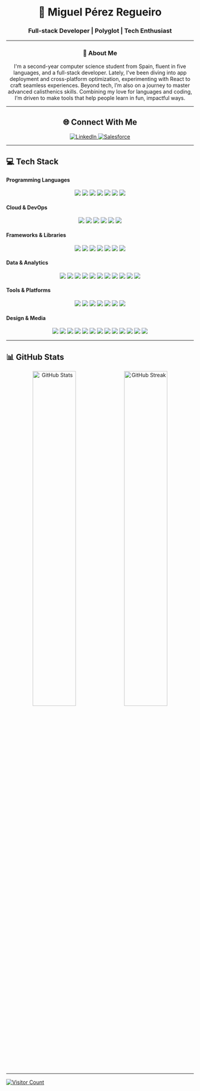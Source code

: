 <h1 align="center">🌌 Miguel Pérez Regueiro</h1>
<h3 align="center">Full-stack Developer | Polyglot | Tech Enthusiast</h3>

---

<h3 align="center">🌠 About Me</h3>
<p align="center">
I'm a second-year computer science student from Spain, fluent in five languages, and a full-stack developer. Lately, I've been diving into app deployment and cross-platform optimization, experimenting with React to craft seamless experiences. Beyond tech, I’m also on a journey to master advanced calisthenics skills. Combining my love for languages and coding, I’m driven to make tools that help people learn in fun, impactful ways.
</p>

---

<h2 align="center">🌐 Connect With Me</h2>

<p align="center">
  <a href="https://www.linkedin.com/in/miguel-pérez-regueiro" target="_blank" rel="noreferrer">
    <img src="https://img.shields.io/badge/LinkedIn-%230077B5.svg?style=for-the-badge&logo=linkedin&logoColor=white" alt="LinkedIn"/>
  </a>
  <a href="https://www.salesforce.com/trailblazer/vez1avt92qouv7yss3" target="_blank" rel="noreferrer">
    <img src="https://img.shields.io/badge/Salesforce-%2300A1E0.svg?style=for-the-badge&logo=salesforce&logoColor=white" alt="Salesforce"/>
  </a>
</p>


---

## 💻 Tech Stack
  #### Programming Languages
<p align="center">
  <img src="https://img.shields.io/badge/c-%2300599C.svg?style=for-the-badge&logo=c&logoColor=white"/>
  <img src="https://img.shields.io/badge/javascript-%23323330.svg?style=for-the-badge&logo=javascript&logoColor=%23F7DF1E"/>
  <img src="https://img.shields.io/badge/java-%23ED8B00.svg?style=for-the-badge&logo=openjdk&logoColor=white"/>
  <img src="https://img.shields.io/badge/python-3670A0?style=for-the-badge&logo=python&logoColor=ffdd54"/>
  <img src="https://img.shields.io/badge/R-%23276DC3.svg?style=for-the-badge&logo=rstudio&logoColor=white"/>
  <img src="https://img.shields.io/badge/html5-%23E34F26.svg?style=for-the-badge&logo=html5&logoColor=white"/>
  <img src="https://img.shields.io/badge/css3-%231572B6.svg?style=for-the-badge&logo=css3&logoColor=white"/>
</p>


 #### Cloud & DevOps
<p align="center">
  <img src="https://img.shields.io/badge/AWS-%23FF9900.svg?style=for-the-badge&logo=amazon-aws&logoColor=white"/>
  <img src="https://img.shields.io/badge/azure-%230072C6.svg?style=for-the-badge&logo=microsoftazure&logoColor=white"/>
  <img src="https://img.shields.io/badge/docker-%230db7ed.svg?style=for-the-badge&logo=docker&logoColor=white"/>
  <img src="https://img.shields.io/badge/kubernetes-%23326ce5.svg?style=for-the-badge&logo=kubernetes&logoColor=white"/>
  <img src="https://img.shields.io/badge/Anaconda-%2344A833.svg?style=for-the-badge&logo=anaconda&logoColor=white"/>
  <img src="https://img.shields.io/badge/Bash-%23121011.svg?style=for-the-badge&logo=gnu-bash&logoColor=white"/>
</p>

#### Frameworks & Libraries
<p align="center">
  <img src="https://img.shields.io/badge/node.js-6DA55F?style=for-the-badge&logo=node.js&logoColor=white"/>
  <img src="https://img.shields.io/badge/react-%2320232a.svg?style=for-the-badge&logo=react&logoColor=%2361DAFB"/>
  <img src="https://img.shields.io/badge/React_Native-%2320232a.svg?style=for-the-badge&logo=react&logoColor=%2361DAFB"/>
  <img src="https://img.shields.io/badge/Tinker-%2320C20E.svg?style=for-the-badge&logo=tinker&logoColor=white"/>
  <img src="https://img.shields.io/badge/Flet-%2300C4CC.svg?style=for-the-badge&logo=flet&logoColor=white"/>
  <img src="https://img.shields.io/badge/OpenCV-%235C3EE8.svg?style=for-the-badge&logo=opencv&logoColor=white"/>
  <img src="https://img.shields.io/badge/Selenium-%23443d56.svg?style=for-the-badge&logo=selenium&logoColor=white"/>
</p>

#### Data & Analytics
<p align="center">
  <img src="https://img.shields.io/badge/mysql-4479A1.svg?style=for-the-badge&logo=mysql&logoColor=white"/>
  <img src="https://img.shields.io/badge/postgresql-%23336791.svg?style=for-the-badge&logo=postgresql&logoColor=white"/>
  <img src="https://img.shields.io/badge/MongoDB-%234ea94b.svg?style=for-the-badge&logo=mongodb&logoColor=white"/>
  <img src="https://img.shields.io/badge/SQLite-%23003B57.svg?style=for-the-badge&logo=sqlite&logoColor=white"/>
  <img src="https://img.shields.io/badge/pandas-%23150458.svg?style=for-the-badge&logo=pandas&logoColor=white"/>
  <img src="https://img.shields.io/badge/numpy-%23013243.svg?style=for-the-badge&logo=numpy&logoColor=white"/>
  <img src="https://img.shields.io/badge/Jupyter-%23F37626.svg?style=for-the-badge&logo=Jupyter&logoColor=white"/>
  <img src="https://img.shields.io/badge/Matplotlib-%23ffffff.svg?style=for-the-badge&logo=Matplotlib&logoColor=black"/>
  <img src="https://img.shields.io/badge/TensorFlow-%23FF6F00.svg?style=for-the-badge&logo=tensorflow&logoColor=white"/>
  <img src="https://img.shields.io/badge/PyTorch-%23EE4C2C.svg?style=for-the-badge&logo=pytorch&logoColor=white"/>
  <img src="https://img.shields.io/badge/MATLAB-%23007ACC.svg?style=for-the-badge&logo=mathworks&logoColor=white"/>
</p>

#### Tools & Platforms
<p align="center">
  <img src="https://img.shields.io/badge/github-%23121011.svg?style=for-the-badge&logo=github&logoColor=white"/>
  <img src="https://img.shields.io/badge/git-%23F05033.svg?style=for-the-badge&logo=git&logoColor=white"/>
  <img src="https://img.shields.io/badge/Linux-FCC624?style=for-the-badge&logo=linux&logoColor=black"/>
  <img src="https://img.shields.io/badge/VS%20Code-%23007ACC.svg?style=for-the-badge&logo=visual-studio-code&logoColor=white"/>
  <img src="https://img.shields.io/badge/figma-%23F24E1E.svg?style=for-the-badge&logo=figma&logoColor=white"/>
  <img src="https://img.shields.io/badge/Unity-%23000000.svg?style=for-the-badge&logo=unity&logoColor=white"/>
  <img src="https://img.shields.io/badge/Unreal_Engine-%23313131.svg?style=for-the-badge&logo=unreal-engine&logoColor=white"/>
</p>

#### Design & Media
<p align="center">
  <img src="https://img.shields.io/badge/adobe-%23FF0000.svg?style=for-the-badge&logo=adobe&logoColor=white"/>
  <img src="https://img.shields.io/badge/Adobe%20After%20Effects-9999FF.svg?style=for-the-badge&logo=Adobe%20After%20Effects&logoColor=white"/>
  <img src="https://img.shields.io/badge/Adobe%20Acrobat%20Reader-EC1C24.svg?style=for-the-badge&logo=Adobe%20Acrobat%20Reader&logoColor=white"/>
  <img src="https://img.shields.io/badge/Adobe%20Creative%20Cloud-DA1F26.svg?style=for-the-badge&logo=Adobe%20Creative%20Cloud&logoColor=white"/>
  <img src="https://img.shields.io/badge/adobe%20illustrator-%23FF9A00.svg?style=for-the-badge&logo=adobe%20illustrator&logoColor=white"/>
  <img src="https://img.shields.io/badge/Adobe%20Lightroom-31A8FF.svg?style=for-the-badge&logo=Adobe%20Lightroom&logoColor=white"/>
  <img src="https://img.shields.io/badge/adobe%20photoshop-%2331A8FF.svg?style=for-the-badge&logo=adobe%20photoshop&logoColor=white"/>
  <img src="https://img.shields.io/badge/Adobe%20Premiere%20Pro-9999FF.svg?style=for-the-badge&logo=Adobe%20Premiere%20Pro&logoColor=white"/>
  <img src="https://img.shields.io/badge/Gimp-657D8B?style=for-the-badge&logo=gimp&logoColor=FFFFFF"/>
  <img src="https://img.shields.io/badge/Canva-%2300C4CC.svg?style=for-the-badge&logo=Canva&logoColor=white"/>
  <img src="https://img.shields.io/badge/blender-%23F5792A.svg?style=for-the-badge&logo=blender&logoColor=white"/>
  <img src="https://img.shields.io/badge/Polarr-%2300D8FF.svg?style=for-the-badge&logo=polarrNext&logoColor=black"/>
  <img src="https://img.shields.io/badge/CapCut-%23000000.svg?style=for-the-badge&logo=capcut&logoColor=white"/>
</p>


---

## 📊 GitHub Stats
<p align="center">
  <img src="https://github-readme-stats.vercel.app/api?username=MiguelRegueiro&theme=github_dark&hide_border=true&show_icons=true" alt="GitHub Stats" width="48%">
  <img src="https://github-readme-streak-stats.herokuapp.com/?user=MiguelRegueiro&theme=github_dark&hide_border=true" alt="GitHub Streak" width="48%">
</p>

--- 

[![Visitor Count](https://visitcount.itsvg.in/api?id=MiguelRegueiro&icon=0&color=12)](https://visitcount.itsvg.in)

<!-- Crafted with inspiration from ChrisTitusTech's sleek README template and GPRM generator: https://gprm.itsvg.in -->
